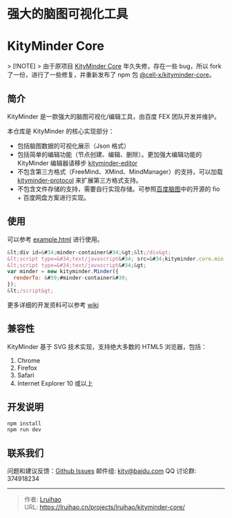 # 强大的脑图可视化工具

# KityMinder Core

&gt; [!NOTE]
&gt; 由于原项目 [KityMinder Core](https://github.com/fex-team/kityminder-core) 年久失修，存在一些 bug，所以 fork 了一份，进行了一些修复，并重新发布了 npm 包 [@cell-x/kityminder-core](https://www.npmjs.com/package/@cell-x/kityminder-core)。

## 简介

KityMinder 是一款强大的脑图可视化/编辑工具，由百度 FEX 团队开发并维护。

本仓库是 KityMinder 的核心实现部分：

- 包括脑图数据的可视化展示（Json 格式）
- 包括简单的编辑功能（节点创建、编辑、删除）。更加强大编辑功能的 KityMinder 编辑器请移步 [kityminder-editor](https://github.com/fex-team/kityminder-editor)
- 不包含第三方格式（FreeMind、XMind、MindManager）的支持，可以加载 [kityminder-protocol](https://github.com/fex-team/kityminder-third-party-protocol) 来扩展第三方格式支持。
- 不包含文件存储的支持，需要自行实现存储。可参照[百度脑图](https://naotu.baidu.com)中的开源的 fio &#43; 百度网盘方案进行实现。

## 使用

可以参考 [example.html](example.html) 进行使用。

```js
&lt;div id=&#34;minder-container&#34;&gt;&lt;/div&gt;
&lt;script type=&#34;text/javascript&#34; src=&#34;kityminder.core.min.js&#34;&gt;&lt;/script&gt;
&lt;script type=&#34;text/javascript&#34;&gt;
var minder = new kityminder.Minder({
  renderTo: &#39;#minder-container&#39;
});
&lt;/script&gt;
```

更多详细的开发资料可以参考 [wiki](https://github.com/fex-team/kityminder-core/wiki)

## 兼容性

KityMinder 基于 SVG 技术实现，支持绝大多数的 HTML5 浏览器，包括：

1. Chrome
2. Firefox
3. Safari
4. Internet Explorer 10 或以上

## 开发说明

```bash
npm install
npm run dev
```

## 联系我们

问题和建议反馈：[Github Issues](https://github.com/fex-team/kityminder-core/issues)
邮件组: kity@baidu.com
QQ 讨论群: 374918234


---

> 作者: [Lruihao](https://github.com/Lruihao)  
> URL: https://lruihao.cn/projects/lruihao/kityminder-core/  

